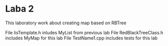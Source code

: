 # Laba 2
This laboratory work about creating map based on RBTree

File lisTemplate.h inludes MyList from previous lab
File RedBlackTreeClass.h includes MyMap for this lab
File TestName1.cpp includes tests for this lab

